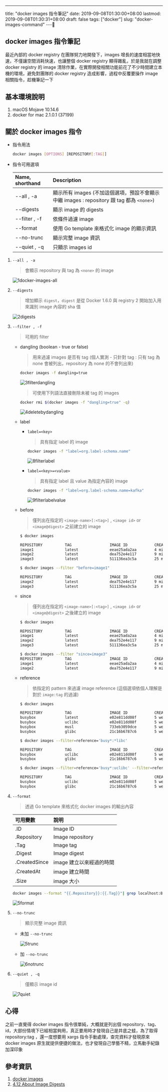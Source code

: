 ---
title: "docker images 指令筆記"
date: 2019-09-08T01:30:00+08:00
lastmod: 2019-09-08T01:30:31+08:00
draft: false
tags: ["docker"]
slug: "docker-images-command"
---

## docker images 指令筆記

最近內部的 docker registry 在團隊努力地開發下，images 增長的速度相當地快速，不僅讓空間消耗快速，也讓整個 docker registry 顯得雜亂，於是我就在調整 docker registry 的 image 清除作業，在實際開發相關功能前花了不少時間建立本機的環境，避免對團隊的 docker registry 造成影響，過程中反覆要操作 image 相關指令，趁機筆記一下

## 基本環境說明

1. macOS Mojave 10.14.6
2. docker for mac 2.1.0.1 (37199)

## 關於 docker images 指令

- 指令用法

    ```bash
    docker images [OPTIONS] [REPOSITORY[:TAG]]
    ```

- 指令可用選項

    Name, shorthand|Description
    :---|:---
    --all , -a|顯示所有 images (不加這個選項，預設不會顯示中繼 images : repository 跟 tag 都為 `<none>`)
    --digests| 顯示 image 的 digests
    --filter , -f|依條件過濾 image
    --format|使用 Go template 來格式化 image 的顯示資訊
    --no-trunc|顯示完整 image 資訊
    --quiet , -q|只顯示 images id

1. `--all , -a`

    > 會顯示 repository 與 tag 為 `<none>` 的  image

    ![1docker-images-all](https://user-images.githubusercontent.com/3851540/64489669-6ac21400-d288-11e9-9bc2-37c5fd094b2d.png)

2. `--digests`

    > 增加顯示 `digest`，`digest` 是從 Docker 1.6.0 與 registry 2 開始加入用來識別 image 內容的 sha 值

    ![2digests](https://user-images.githubusercontent.com/3851540/64489670-6ac21400-d288-11e9-9104-2c83ef4e1a5b.png)

3. `--filter , -f`

    > 可用的 filter

    - dangling (boolean - true or false)

        > 用來過濾 images 是否有 tag (個人實測 - 只針對 tag : 只有 tag 為 none 會被列出，repository 為 none 的不會列出來)

        ```bash
        docker images -f dangling=true
        ```

        ![3filterdangling](https://user-images.githubusercontent.com/3851540/64489671-6ac21400-d288-11e9-9c72-775be0d61a2d.png)

        > 可使用下列語法直接刪除未被 tag 的 images

        ```bash
        docker rmi $(docker images -f "dangling=true" -q)
        ```

        ![4deletebydangling](https://user-images.githubusercontent.com/3851540/64489672-6b5aaa80-d288-11e9-9747-2544061199d1.png)

    - label

        - `label=<key>`

            > 具有指定 label 的 image

            ```bash
            docker images -f "label=org.label-schema.name"
            ```

            ![8filterlabel](https://user-images.githubusercontent.com/3851540/64489755-4d417a00-d289-11e9-8861-701ae18354ad.png)

        - `label=<key>=<value>`

            > 具有指定 label 且 value 為指定內容的 image

            ```bash
            docker images -f "label=org.label-schema.name=kafka"
            ```

            ![9filterlabelvalue](https://user-images.githubusercontent.com/3851540/64489756-4d417a00-d289-11e9-9042-999a1f663427.png)

    - before

        > 僅列出在指定的 `<image-name>[:<tag>]` , `<image id>` or `<image@digest>` 之前建立的 image

        ```bash
        $ docker images

        REPOSITORY          TAG                 IMAGE ID            CREATED              SIZE
        image1              latest              eeae25ada2aa        4 minutes ago        188.3 MB
        image2              latest              dea752e4e117        9 minutes ago        188.3 MB
        image3              latest              511136ea3c5a        25 minutes ago       188.3 MB
        ```

        ```bash
        $ docker images --filter "before=image1"

        REPOSITORY          TAG                 IMAGE ID            CREATED              SIZE
        image2              latest              dea752e4e117        9 minutes ago        188.3 MB
        image3              latest              511136ea3c5a        25 minutes ago       188.3 MB
        ```

    - since

         > 僅列出在指定的 `<image-name>[:<tag>]` , `<image id>` or `<image@digest>` 之後建立的 image

         ```bash
        $ docker images

        REPOSITORY          TAG                 IMAGE ID            CREATED              SIZE
        image1              latest              eeae25ada2aa        4 minutes ago        188.3 MB
        image2              latest              dea752e4e117        9 minutes ago        188.3 MB
        image3              latest              511136ea3c5a        25 minutes ago       188.3 MB
        ```

        ```bash
        $ docker images --filter "since=image3"
        REPOSITORY          TAG                 IMAGE ID            CREATED              SIZE
        image1              latest              eeae25ada2aa        4 minutes ago        188.3 MB
        image2              latest              dea752e4e117        9 minutes ago        188.3 MB
        ```

    - reference

        > 依指定的 pattern 來過濾 image reference (這個選項依個人理解是對於 `image:tag` 的過濾)

        ```bash
        $ docker images

        REPOSITORY          TAG                 IMAGE ID            CREATED             SIZE
        busybox             latest              e02e811dd08f        5 weeks ago         1.09 MB
        busybox             uclibc              e02e811dd08f        5 weeks ago         1.09 MB
        busybox             musl                733eb3059dce        5 weeks ago         1.21 MB
        busybox             glibc               21c16b6787c6        5 weeks ago         4.19 MB
        ```

        ```bash
        $ docker images --filter=reference='busy*:*libc'

        REPOSITORY          TAG                 IMAGE ID            CREATED             SIZE
        busybox             uclibc              e02e811dd08f        5 weeks ago         1.09 MB
        busybox             glibc               21c16b6787c6        5 weeks ago         4.19 MB
        ```

        ```bash
        $ docker images --filter=reference='busy*:uclibc' --filter=reference='busy*:glibc'

        REPOSITORY          TAG                 IMAGE ID            CREATED             SIZE
        busybox             uclibc              e02e811dd08f        5 weeks ago         1.09 MB
        busybox             glibc               21c16b6787c6        5 weeks ago         4.19 MB
        ```

4. `--format`

    > 透過 Go template 來格式化 docker images 的輸出內容

    可用變數|說明
    :---|:---
    .ID	|Image ID
    .Repository|Image repository
    .Tag|Image tag
    .Digest	|Image digest
    .CreatedSince|image 建立以來經過的時間
    .CreatedAt|image 建立時間
    .Size|image 大小

    ```bash
    docker images --format "{{.Repository}}:{{.Tag}}"| grep localhost:8082
    ```

    ![5format](https://user-images.githubusercontent.com/3851540/64489673-6b5aaa80-d288-11e9-8f50-8a934ece827a.png)

5. `--no-trunc`

    > 顯示完整 image 資訊

    - 未加 `--no-trunc`

        ![5trunc](https://user-images.githubusercontent.com/3851540/64489674-6b5aaa80-d288-11e9-8059-f89a12a4c602.png)

    - 加 `--no-trunc`

        ![6notrunc](https://user-images.githubusercontent.com/3851540/64489675-6bf34100-d288-11e9-82c6-4e1423582381.png)

6. `--quiet , -q`

    > 僅顯示 image id

    ![7quiet](https://user-images.githubusercontent.com/3851540/64489676-6bf34100-d288-11e9-8466-91278a919663.png)

## 心得

之前一直覺得 docker images 指令很單純，大概就是列出個 repository、tag、id，大部份情境下已經相當夠用，真正要用時才發現自己是井底之蛙，為了取得 repository:tag ，還一度想要用 xargs 指令手動處理，查完資料才發現原來 docker images 原生就提供便捷的做法，也才發現自己學藝不精，立馬動手紀錄加深印象

## 參考資訊

1. [docker images](https://docs.docker.com/engine/reference/commandline/images/)
2. [4.12 About Image Digests](https://docs.oracle.com/cd/E37670_01/E75728/html/ch04s12.html)
